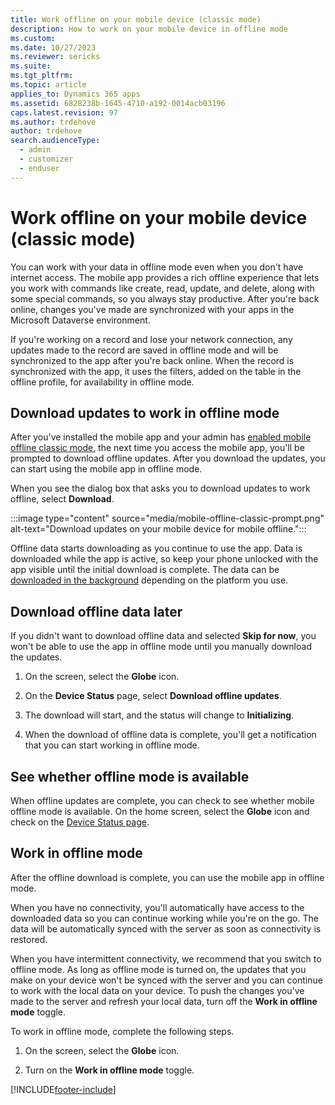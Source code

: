 ```yaml
---
title: Work offline on your mobile device (classic mode)
description: How to work on your mobile device in offline mode
ms.custom: 
ms.date: 10/27/2023
ms.reviewer: sericks
ms.suite: 
ms.tgt_pltfrm: 
ms.topic: article
applies_to: Dynamics 365 apps
ms.assetid: 6828238b-1645-4710-a192-0014acb03196
caps.latest.revision: 97
ms.author: trdehove
author: trdehove
search.audienceType: 
  - admin
  - customizer
  - enduser
---
```


# Work offline on your mobile device (classic mode)

You can work with your data in offline mode even when you don't have internet access. The mobile app provides a rich offline experience that lets you work with commands like create, read, update, and delete, along with some special commands, so you always stay productive. After you're back online, changes you've made are synchronized with your apps in the Microsoft Dataverse environment.

If you're working on a record and lose your network connection, any updates made to the record are saved in offline mode and will be synchronized to the app after you're back online. When the record is synchronized with the app, it uses the filters, added on the table in the offline profile, for availability in offline mode.

## Download updates to work in offline mode

After you've installed the mobile app and your admin has [enabled mobile offline classic mode](setup-mobile-offline.md#enable-mobile-offline-classic), the next time you access the mobile app, you'll be prompted to download offline updates. After you download the updates, you can start using the mobile app in offline mode.

When you see the dialog box that asks you to download updates to work offline, select **Download**. 

:::image type="content" source="media/mobile-offline-classic-prompt.png" alt-text="Download updates on your mobile device for mobile offline.":::

Offline data starts downloading as you continue to use the app. Data is downloaded while the app is active, so keep your phone unlocked with the app visible until the initial download is complete. The data can be [downloaded in the background](sync-data-offline-background.md) depending on the platform you use.  

## Download offline data later

If you didn't want to download offline data and selected **Skip for now**, you won't be able to use the app in offline mode until you manually download the updates.

1. On the screen, select the **Globe** icon.

1. On the **Device Status** page, select **Download offline updates**.

1. The download will start, and the status will change to **Initializing**.

1. When the download of offline data is complete, you'll get a notification that you can start working in offline mode.

## See whether offline mode is available

When offline updates are complete, you can check to see whether mobile offline mode is available. On the home screen, select the **Globe** icon and check on the [Device Status page](offline-sync-icon.md).
  
## Work in offline mode

After the offline download is complete, you can use the mobile app in offline mode.

When you have no connectivity, you'll automatically have access to the downloaded data so you can continue working while you're on the go. The data will be automatically synced with the server as soon as connectivity is restored.

When you have intermittent connectivity, we recommend that you switch to offline mode. As long as offline mode is turned on, the updates that you make on your device won't be synced with the server and you can continue to work with the local data on your device. To push the changes you've made to the server and refresh your local data, turn off the **Work in offline mode** toggle.

To work in offline mode, complete the following steps.

1. On the screen, select the **Globe** icon.

2. Turn on the **Work in offline mode** toggle.

[!INCLUDE[footer-include](../includes/footer-banner.md)]
